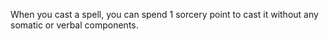 When you cast a spell, you can spend 1 sorcery point to cast it without any somatic or verbal components.